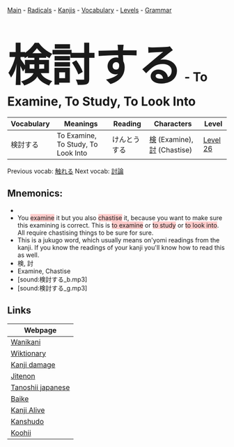 <style> bigfont {font-size: 100px}</style>
[Main](../README.md) -
[Radicals](../radicals.md) -
[Kanjis](../kanjis.md) -
[Vocabulary](../vocabulary.md) -
[Levels](../levels.md) -
[Grammar](../grammar.md)
# <bigfont> 検討する</bigfont> - To Examine, To Study, To Look Into 

| Vocabulary | Meanings | Reading | Characters | Level |
| --- | --- | --- | --- | --- |
| 検討する | To Examine, To Study, To Look Into | けんとうする |  [検](../kanjis/検.md) (Examine), [討](../kanjis/討.md) (Chastise) | [Level 26](../levels/wk_level26.md) |

Previous vocab: [触れる](触れる.md) Next vocab: [討論](討論.md) 

## Mnemonics:

* 
* You <span style="background-color:#ffcccb"> examine</span> it but you also <span style="background-color:#ffcccb"> chastise</span> it, because you want to make sure this examining is correct. This is <span style="background-color:#ffcccb"> to examine</span> or <span style="background-color:#ffcccb"> to study</span> or <span style="background-color:#ffcccb"> to look into</span>. All require chastising things to be sure for sure.
* This is a jukugo word, which usually means on'yomi readings from the kanji. If you know the readings of your kanji you'll know how to read this as well.
* 検, 討
* Examine, Chastise
* [sound:検討する_b.mp3]
* [sound:検討する_g.mp3]


## Links 

| Webpage |
| --- |
| [Wanikani          ](https://www.wanikani.com/kanji/検討する) |
| [Wiktionary        ](https://en.wiktionary.org/wiki/検討する) |
| [Kanji damage      ](http://www.kanjidamage.com/kanji/search?utf8=✓&q=検討する) |
| [Jitenon           ](https://jitenon.com/kanji/検討する) |
| [Tanoshii japanese ](https://www.tanoshiijapanese.com/dictionary/kanji.cfm?k=検討する) |
| [Baike             ](https://baike.baidu.com/item/検討する) |
| [Kanji Alive       ](https://app.kanjialive.com/検討する) |
| [Kanshudo          ](https://www.kanshudo.com/searchmn?q=検討する) |
| [Koohii            ](https://kanji.koohii.com/study/kanji/検討する) |
